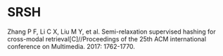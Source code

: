 # SRSH
Zhang P F, Li C X, Liu M Y, et al. Semi-relaxation supervised hashing for cross-modal retrieval[C]//Proceedings of the 25th ACM international conference on Multimedia. 2017: 1762-1770.
